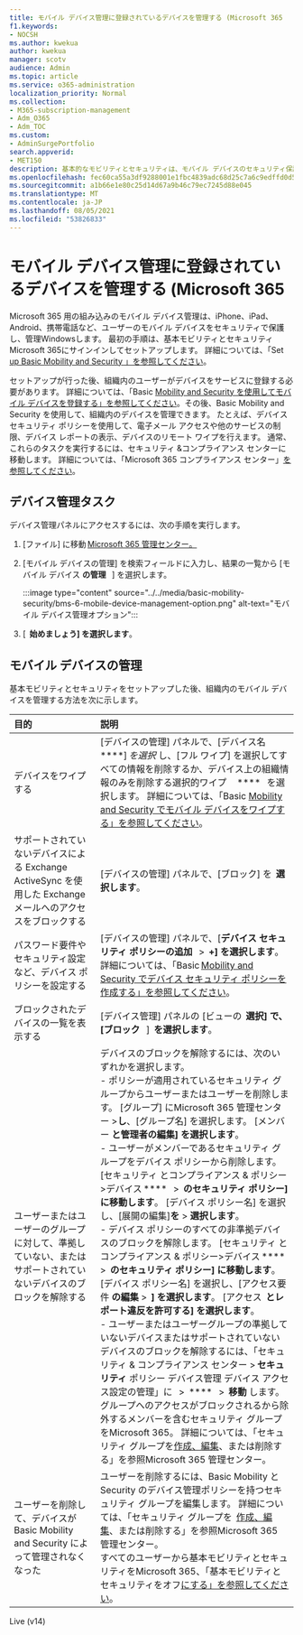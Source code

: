 ```yaml
---
title: モバイル デバイス管理に登録されているデバイスを管理する (Microsoft 365
f1.keywords:
- NOCSH
ms.author: kwekua
author: kwekua
manager: scotv
audience: Admin
ms.topic: article
ms.service: o365-administration
localization_priority: Normal
ms.collection:
- M365-subscription-management
- Adm_O365
- Adm_TOC
ms.custom:
- AdminSurgePortfolio
search.appverid:
- MET150
description: 基本的なモビリティとセキュリティは、モバイル デバイスのセキュリティ保護と管理に役立ちます。
ms.openlocfilehash: fec60ca55a3df9288001e1fbc4839adc68d25c7a6c9edffd0d56dbb5c3dd4291
ms.sourcegitcommit: a1b66e1e80c25d14d67a9b46c79ec7245d88e045
ms.translationtype: MT
ms.contentlocale: ja-JP
ms.lasthandoff: 08/05/2021
ms.locfileid: "53826833"
---
```

# <a name="manage-devices-enrolled-in-mobile-device-management-in-microsoft-365"></a>モバイル デバイス管理に登録されているデバイスを管理する (Microsoft 365

Microsoft 365 用の組み込みのモバイル デバイス管理は、iPhone、iPad、Android、携帯電話など、ユーザーのモバイル デバイスをセキュリティで保護し、管理Windowsします。 最初の手順は、基本モビリティとセキュリティMicrosoft 365にサインインしてセットアップします。 詳細については、「Set [up Basic Mobility and Security 」を参照してください](set-up.md)。

セットアップが行った後、組織内のユーザーがデバイスをサービスに登録する必要があります。 詳細については、「Basic [Mobility and Security を使用してモバイル デバイスを登録する」を参照してください](enroll-your-mobile-device.md)。その後、Basic Mobility and Security を使用して、組織内のデバイスを管理できます。 たとえば、デバイス セキュリティ ポリシーを使用して、電子メール アクセスや他のサービスの制限、デバイス レポートの表示、デバイスのリモート ワイプを行えます。 通常、これらのタスクを実行するには、セキュリティ &コンプライアンス センターに移動します。 詳細については、「Microsoft 365 コンプライアンス センター」[を参照してください](../../compliance/microsoft-365-compliance-center.md)。

## <a name="device-management-tasks"></a>デバイス管理タスク

デバイス管理パネルにアクセスするには、次の手順を実行します。

1. [ファイル] に移動 [Microsoft 365 管理センター。](../../admin/admin-overview/about-the-admin-center.md)

2. [モバイル デバイスの管理] を検索フィールドに入力し、結果の一覧から [モバイル デバイス **の管理**   ] を選択します。

    :::image type="content" source="../../media/basic-mobility-security/bms-6-mobile-device-management-option.png" alt-text="モバイル デバイス管理オプション":::

3. [  **始めましょう] を選択します**。

## <a name="manage-mobile-devices"></a>モバイル デバイスの管理

基本モビリティとセキュリティをセットアップした後、組織内のモバイル デバイスを管理する方法を次に示します。

|**目的**|**説明**|
|:----------------|:------------------------------------------------------------------------------|
|デバイスをワイプする |[デバイスの管理] パネルで、[デバイス名  ****] *を選択* し、[フル ワイプ] を選択してすべての情報を削除するか、デバイス上の組織情報のみを削除する選択的ワイプ     ****   を選択します。 詳細については、「Basic [Mobility and Security でモバイル デバイスをワイプする」を参照してください](wipe-mobile-device.md)。|
|サポートされていないデバイスによる Exchange ActiveSync を使用した Exchange メールへのアクセスをブロックする |[デバイスの管理] パネルで、[ブロック] を  **選択します**。 |
|パスワード要件やセキュリティ設定など、デバイス ポリシーを設定する |[デバイスの管理] パネルで、[**デバイス セキュリティ ポリシーの追加**   >  **+] を選択します**。 詳細については、「Basic [Mobility and Security でデバイス セキュリティ ポリシーを作成する」を参照してください](create-device-security-policies.md)。|
|ブロックされたデバイスの一覧を表示する  |[デバイス管理] パネルの [ビューの  **選択] で、[ブロック**   ]  **を選択します**。 |
|ユーザーまたはユーザーのグループに対して、準拠していない、またはサポートされていないデバイスのブロックを解除する  |デバイスのブロックを解除するには、次のいずれかを選択します。<br/>- ポリシーが適用されているセキュリティ グループからユーザーまたはユーザーを削除します。 [グループ] にMicrosoft 365 管理センター >**し**、[グループ名] を選択します。 [メンバー **と管理者の編集] を選択します**。<br/>- ユーザーがメンバーであるセキュリティ グループをデバイス ポリシーから削除します。 [セキュリティ とコンプライアンス & ポリシー>デバイス ****   >  **のセキュリティ ポリシー] に移動します**。 [デバイス ポリシー名] を選択し、[展開の編集]**を**  >  **選択します**。<br/>- デバイス ポリシーのすべての非準拠デバイスのブロックを解除します。 [セキュリティ とコンプライアンス & ポリシー>デバイス ****   >  **のセキュリティ ポリシー] に移動します**。 [デバイス ポリシー名] を選択し、[アクセス要件 **の編集**  >  **] を選択します**。 [アクセス  **とレポート違反を許可する] を選択します**。<br/>- ユーザーまたはユーザーグループの準拠していないデバイスまたはサポートされていないデバイスのブロックを解除するには、「セキュリティ & コンプライアンス センター > **セキュリティ** ポリシー デバイス管理 デバイス アクセス設定の管理」に   >  ****   >  **移動** します。 グループへのアクセスがブロックされるから除外するメンバーを含むセキュリティ グループをMicrosoft 365。 詳細については、「セキュリティ グループを[作成、編集](../../admin/email/create-edit-or-delete-a-security-group.md)、または削除する」を参照Microsoft 365 管理センター。|
|ユーザーを削除して、デバイスが Basic Mobility and Security によって管理されなくなった |ユーザーを削除するには、Basic Mobility と Security のデバイス管理ポリシーを持つセキュリティ グループを編集します。 詳細については、「セキュリティ グループを  [作成、編集](../../admin/email/create-edit-or-delete-a-security-group.md)、または削除する」を参照Microsoft 365 管理センター。<br/>すべてのユーザーから基本モビリティとセキュリティをMicrosoft 365、「基本モビリティとセキュリティをオフ[にする」を参照してください](turn-off.md)。|

Live (v14)